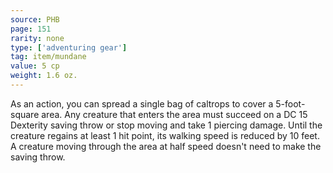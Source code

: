 ```yaml
---
source: PHB
page: 151
rarity: none
type: ['adventuring gear']
tag: item/mundane
value: 5 cp
weight: 1.6 oz.
---
```


As an action, you can spread a single bag of caltrops to cover a 5-foot-square area. Any creature that enters the area must succeed on a DC 15 Dexterity saving throw or stop moving and take 1 piercing damage. Until the creature regains at least 1 hit point, its walking speed is reduced by 10 feet. A creature moving through the area at half speed doesn't need to make the saving throw.

